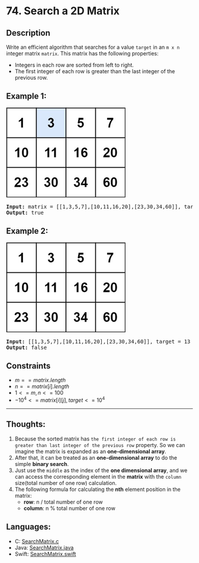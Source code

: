 # 74. Search a 2D Matrix

## Description
Write an efficient algorithm that searches for a value `target` in an `m x n` integer matrix `matrix`.
This matrix has the following properties:
- Integers in each row are sorted from left to right.
- The first integer of each row is greater than the last integer of the previous row.

## Example 1:
![Example 1](./images/Search_A_2D_Matrix-Example_1.jpg)
<pre>
<b>Input:</b> matrix = [[1,3,5,7],[10,11,16,20],[23,30,34,60]], target = 3
<b>Output:</b> true
</pre>


## Example 2:
![Example 2](./images/Search_A_2D_Matrix-Example_2.jpg)
<pre>
<b>Input:</b> [[1,3,5,7],[10,11,16,20],[23,30,34,60]], target = 13
<b>Output:</b> false
</pre>


## Constraints
- $m == matrix.length$
- $n == matrix[i].length$
- $1 <= m, n <= 100$
- $-10^4 <= matrix[i][j], target <= 10^4$

---

## Thoughts:
1. Because the sorted matrix has `the first integer of each row is greater than last integer of the previous row` property. So we can imagine the matrix is expanded as an **one-dimensional array**.
2. After that, it can be treated as an **one-dimensional array** to do the simple **binary search**.
3. Just use the `middle` as the index of the **one dimensional array**, and we can access the corresponding element in the **matrix** with the `column` size(total number of one row) calculation.
4. The following formula for calculating the **nth** element position in the matrix:
    - **row**: n / total number of one row
    - **column**: n % total number of one row


## Languages:
- C: [SearchMatrix.c](SearchMatrix.c)
- Java: [SearchMatrix.java](SearchMatrix.java)
- Swift: [SearchMatrix.swift](SearchMatrix.swift)
